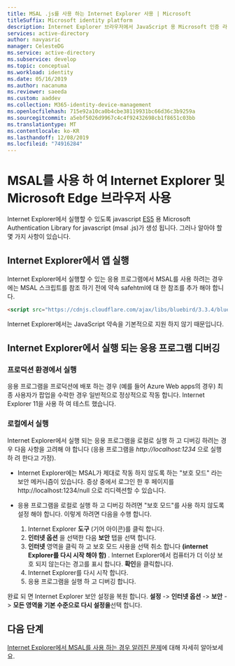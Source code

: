 ```yaml
---
title: MSAL .js를 사용 하는 Internet Explorer 사용 | Microsoft
titleSuffix: Microsoft identity platform
description: Internet Explorer 브라우저에서 JavaScript 용 Microsoft 인증 라이브러리 (MSAL .js)를 사용 합니다.
services: active-directory
author: navyasric
manager: CelesteDG
ms.service: active-directory
ms.subservice: develop
ms.topic: conceptual
ms.workload: identity
ms.date: 05/16/2019
ms.author: nacanuma
ms.reviewer: saeeda
ms.custom: aaddev
ms.collection: M365-identity-device-management
ms.openlocfilehash: 715e92a10ca0b4cbe38119931bc66d36c3b9259a
ms.sourcegitcommit: a5ebf5026d9967c4c4f92432698cb1f8651c03bb
ms.translationtype: MT
ms.contentlocale: ko-KR
ms.lasthandoff: 12/08/2019
ms.locfileid: "74916284"
---
```

# <a name="use-internet-explorer-and-microsoft-edge-browsers-with-msaljs"></a>MSAL를 사용 하 여 Internet Explorer 및 Microsoft Edge 브라우저 사용

Internet Explorer에서 실행할 수 있도록 javascript [ES5](https://fr.wikipedia.org/wiki/ECMAScript#ECMAScript_Edition_5_.28ES5.29) 용 Microsoft Authentication Library for javascript (msal .js)가 생성 됩니다. 그러나 알아야 할 몇 가지 사항이 있습니다.

## <a name="run-an-app-in-internet-explorer"></a>Internet Explorer에서 앱 실행
Internet Explorer에서 실행할 수 있는 응용 프로그램에서 MSAL를 사용 하려는 경우에는 MSAL 스크립트를 참조 하기 전에 약속 safehtml에 대 한 참조를 추가 해야 합니다.

```html
<script src="https://cdnjs.cloudflare.com/ajax/libs/bluebird/3.3.4/bluebird.min.js" class="pre"></script>
```

Internet Explorer에서는 JavaScript 약속을 기본적으로 지원 하지 않기 때문입니다.

## <a name="debugging-an-application-running-in-internet-explorer"></a>Internet Explorer에서 실행 되는 응용 프로그램 디버깅

### <a name="running-in-production"></a>프로덕션 환경에서 실행
응용 프로그램을 프로덕션에 배포 하는 경우 (예를 들어 Azure Web apps의 경우) 최종 사용자가 팝업을 수락한 경우 일반적으로 정상적으로 작동 합니다. Internet Explorer 11을 사용 하 여 테스트 했습니다.

### <a name="running-locally"></a>로컬에서 실행
Internet Explorer에서 실행 되는 응용 프로그램을 로컬로 실행 하 고 디버깅 하려는 경우 다음 사항을 고려해 야 합니다 (응용 프로그램을 *http://localhost:1234* 으로 실행 하 려 한다고 가정).

- Internet Explorer에는 MSAL가 제대로 작동 하지 않도록 하는 "보호 모드" 라는 보안 메커니즘이 있습니다. 증상 중에서 로그인 한 후 페이지를 http://localhost:1234/null 으로 리디렉션할 수 있습니다.

- 응용 프로그램을 로컬로 실행 하 고 디버깅 하려면 "보호 모드"를 사용 하지 않도록 설정 해야 합니다. 이렇게 하려면 다음을 수행 합니다.

    1. Internet Explorer **도구** (기어 아이콘)를 클릭 합니다.
    1. **인터넷 옵션** 을 선택한 다음 **보안** 탭을 선택 합니다.
    1. **인터넷** 영역을 클릭 하 고 보호 모드 사용을 선택 취소 합니다 **(internet Explorer를 다시 시작 해야 함)** . Internet Explorer에서 컴퓨터가 더 이상 보호 되지 않는다는 경고를 표시 합니다. **확인**을 클릭합니다.
    1. Internet Explorer를 다시 시작 합니다.
    1. 응용 프로그램을 실행 하 고 디버깅 합니다.

완료 되 면 Internet Explorer 보안 설정을 복원 합니다.  **설정** -> **인터넷 옵션** -> **보안** -> **모든 영역을 기본 수준으로 다시 설정을**선택 합니다.

## <a name="next-steps"></a>다음 단계
[Internet Explorer에서 MSAL를 사용 하는 경우 알려진 문제](msal-js-use-ie-browser.md)에 대해 자세히 알아보세요.